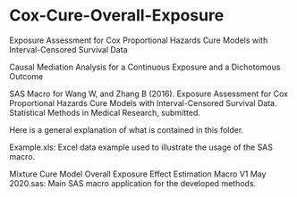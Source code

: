 # Cox-Cure-Overall-Exposure
Exposure Assessment for Cox Proportional Hazards Cure Models with Interval-Censored Survival Data

Causal Mediation Analysis for a Continuous Exposure and a Dichotomous Outcome

SAS Macro for Wang W, and Zhang B (2016). Exposure Assessment for Cox Proportional Hazards Cure Models with Interval-Censored Survival Data. Statistical Methods in Medical Research, submitted.

Here is a general explanation of what is contained in this folder.

Example.xls: Excel data example used to illustrate the usage of the SAS macro.

Mixture Cure Model Overall Exposure Effect Estimation Macro V1 May 2020.sas: Main SAS macro application for the developed methods.
